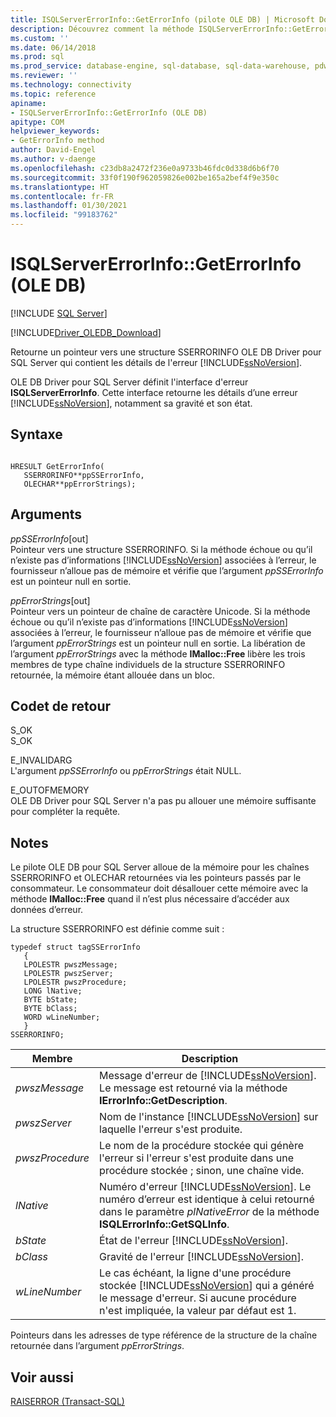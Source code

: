 ```yaml
---
title: ISQLServerErrorInfo::GetErrorInfo (pilote OLE DB) | Microsoft Docs
description: Découvrez comment la méthode ISQLServerErrorInfo::GetErrorInfo retourne un pointeur vers une structure SSERRORINFO OLE DB Driver pour SQL Server avec des détails d’erreurs SQL Server.
ms.custom: ''
ms.date: 06/14/2018
ms.prod: sql
ms.prod_service: database-engine, sql-database, sql-data-warehouse, pdw
ms.reviewer: ''
ms.technology: connectivity
ms.topic: reference
apiname:
- ISQLServerErrorInfo::GetErrorInfo (OLE DB)
apitype: COM
helpviewer_keywords:
- GetErrorInfo method
author: David-Engel
ms.author: v-daenge
ms.openlocfilehash: c23db8a2472f236e0a9733b46fdc0d338d6b6f70
ms.sourcegitcommit: 33f0f190f962059826e002be165a2bef4f9e350c
ms.translationtype: HT
ms.contentlocale: fr-FR
ms.lasthandoff: 01/30/2021
ms.locfileid: "99183762"
---
```

# <a name="isqlservererrorinfogeterrorinfo-ole-db"></a>ISQLServerErrorInfo::GetErrorInfo (OLE DB)
[!INCLUDE [SQL Server](../../../includes/applies-to-version/sql-asdb-asdbmi-asa-pdw.md)]

[!INCLUDE[Driver_OLEDB_Download](../../../includes/driver_oledb_download.md)]

  Retourne un pointeur vers une structure SSERRORINFO OLE DB Driver pour SQL Server qui contient les détails de l'erreur [!INCLUDE[ssNoVersion](../../../includes/ssnoversion-md.md)].  
  
 OLE DB Driver pour SQL Server définit l'interface d'erreur **ISQLServerErrorInfo**. Cette interface retourne les détails d’une erreur [!INCLUDE[ssNoVersion](../../../includes/ssnoversion-md.md)], notamment sa gravité et son état.  

  
## <a name="syntax"></a>Syntaxe  
  
```  
  
HRESULT GetErrorInfo(  
   SSERRORINFO**ppSSErrorInfo,  
   OLECHAR**ppErrorStrings);  
```  
  
## <a name="arguments"></a>Arguments  
 *ppSSErrorInfo*[out]  
 Pointeur vers une structure SSERRORINFO. Si la méthode échoue ou qu’il n’existe pas d’informations [!INCLUDE[ssNoVersion](../../../includes/ssnoversion-md.md)] associées à l’erreur, le fournisseur n’alloue pas de mémoire et vérifie que l’argument *ppSSErrorInfo* est un pointeur null en sortie.  
  
 *ppErrorStrings*[out]  
 Pointeur vers un pointeur de chaîne de caractère Unicode. Si la méthode échoue ou qu’il n’existe pas d’informations [!INCLUDE[ssNoVersion](../../../includes/ssnoversion-md.md)] associées à l’erreur, le fournisseur n’alloue pas de mémoire et vérifie que l’argument *ppErrorStrings* est un pointeur null en sortie. La libération de l’argument *ppErrorStrings* avec la méthode **IMalloc::Free** libère les trois membres de type chaîne individuels de la structure SSERRORINFO retournée, la mémoire étant allouée dans un bloc.  
  
## <a name="return-code-values"></a>Codet de retour  
 S_OK  
 S_OK  
  
 E_INVALIDARG  
 L'argument *ppSSErrorInfo* ou *ppErrorStrings* était NULL.  
  
 E_OUTOFMEMORY  
 OLE DB Driver pour SQL Server n'a pas pu allouer une mémoire suffisante pour compléter la requête.  
  
## <a name="remarks"></a>Notes  
 Le pilote OLE DB pour SQL Server alloue de la mémoire pour les chaînes SSERRORINFO et OLECHAR retournées via les pointeurs passés par le consommateur. Le consommateur doit désallouer cette mémoire avec la méthode **IMalloc::Free** quand il n’est plus nécessaire d’accéder aux données d’erreur.  
  
 La structure SSERRORINFO est définie comme suit :  
  
```  
typedef struct tagSSErrorInfo  
   {  
   LPOLESTR pwszMessage;  
   LPOLESTR pwszServer;  
   LPOLESTR pwszProcedure;  
   LONG lNative;  
   BYTE bState;  
   BYTE bClass;  
   WORD wLineNumber;  
   }  
SSERRORINFO;  
```  
  
|Membre|Description|  
|------------|-----------------|  
|*pwszMessage*|Message d'erreur de [!INCLUDE[ssNoVersion](../../../includes/ssnoversion-md.md)]. Le message est retourné via la méthode **IErrorInfo::GetDescription**.|  
|*pwszServer*|Nom de l'instance [!INCLUDE[ssNoVersion](../../../includes/ssnoversion-md.md)] sur laquelle l'erreur s'est produite.|  
|*pwszProcedure*|Le nom de la procédure stockée qui génère l'erreur si l'erreur s'est produite dans une procédure stockée ; sinon, une chaîne vide.|  
|*lNative*|Numéro d'erreur [!INCLUDE[ssNoVersion](../../../includes/ssnoversion-md.md)]. Le numéro d’erreur est identique à celui retourné dans le paramètre *plNativeError* de la méthode **ISQLErrorInfo::GetSQLInfo**.|  
|*bState*|État de l'erreur [!INCLUDE[ssNoVersion](../../../includes/ssnoversion-md.md)].|  
|*bClass*|Gravité de l'erreur [!INCLUDE[ssNoVersion](../../../includes/ssnoversion-md.md)].|  
|*wLineNumber*|Le cas échéant, la ligne d'une procédure stockée [!INCLUDE[ssNoVersion](../../../includes/ssnoversion-md.md)] qui a généré le message d'erreur. Si aucune procédure n'est impliquée, la valeur par défaut est 1.|  
  
 Pointeurs dans les adresses de type référence de la structure de la chaîne retournée dans l’argument *ppErrorStrings*.  
  
## <a name="see-also"></a>Voir aussi  
 [RAISERROR &#40;Transact-SQL&#41;](../../../t-sql/language-elements/raiserror-transact-sql.md)  
  
